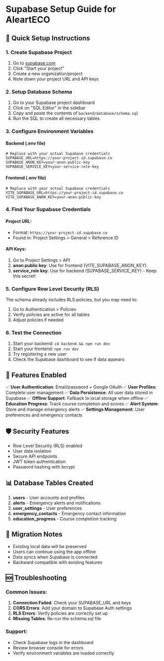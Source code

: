 # Supabase Setup Guide for AleartECO

## 🚀 Quick Setup Instructions

### 1. Create Supabase Project
1. Go to [supabase.com](https://supabase.com)
2. Click "Start your project"
3. Create a new organization/project
4. Note down your project URL and API keys

### 2. Setup Database Schema
1. Go to your Supabase project dashboard
2. Click on "SQL Editor" in the sidebar
3. Copy and paste the contents of `backend/database/schema.sql`
4. Run the SQL to create all necessary tables

### 3. Configure Environment Variables

#### Backend (.env file)
```env
# Replace with your actual Supabase credentials
SUPABASE_URL=https://your-project-id.supabase.co
SUPABASE_ANON_KEY=your-anon-public-key
SUPABASE_SERVICE_KEY=your-service-role-key
```

#### Frontend (.env file)
```env
# Replace with your actual Supabase credentials
VITE_SUPABASE_URL=https://your-project-id.supabase.co
VITE_SUPABASE_ANON_KEY=your-anon-public-key
```

### 4. Find Your Supabase Credentials

#### Project URL:
- Format: `https://your-project-id.supabase.co`
- Found in: Project Settings > General > Reference ID

#### API Keys:
1. Go to Project Settings > API
2. **anon public key**: Use for frontend (VITE_SUPABASE_ANON_KEY)
3. **service_role key**: Use for backend (SUPABASE_SERVICE_KEY) - Keep this secret!

### 5. Configure Row Level Security (RLS)
The schema already includes RLS policies, but you may need to:
1. Go to Authentication > Policies
2. Verify policies are active for all tables
3. Adjust policies if needed

### 6. Test the Connection
1. Start your backend: `cd backend && npm run dev`
2. Start your frontend: `npm run dev`
3. Try registering a new user
4. Check the Supabase dashboard to see if data appears

## 🔧 Features Enabled

✅ **User Authentication**: Email/password + Google OAuth
✅ **User Profiles**: Complete user management
✅ **Data Persistence**: All user data stored in Supabase
✅ **Offline Support**: Fallback to local storage when offline
✅ **Education Progress**: Track course completion and scores
✅ **Alert System**: Store and manage emergency alerts
✅ **Settings Management**: User preferences and emergency contacts

## 🛡️ Security Features

- Row Level Security (RLS) enabled
- User data isolation
- Secure API endpoints
- JWT token authentication
- Password hashing with bcrypt

## 📊 Database Tables Created

1. **users** - User accounts and profiles
2. **alerts** - Emergency alerts and notifications
3. **user_settings** - User preferences
4. **emergency_contacts** - Emergency contact information
5. **education_progress** - Course completion tracking

## 🔄 Migration Notes

- Existing local data will be preserved
- Users can continue using the app offline
- Data syncs when Supabase is connected
- Backward compatible with existing features

## 🆘 Troubleshooting

### Common Issues:

1. **Connection Failed**: Check your SUPABASE_URL and keys
2. **CORS Errors**: Add your domain to Supabase Auth settings
3. **RLS Errors**: Verify policies are correctly set up
4. **Missing Tables**: Re-run the schema.sql file

### Support:
- Check Supabase logs in the dashboard
- Review browser console for errors
- Verify environment variables are loaded correctly
